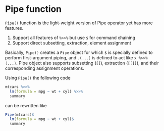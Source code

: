 # Pipe function

`Pipe()` function is the light-weight version of Pipe operator yet has more features.

1. Support all features of `%>>%` but use `$` for command chaining
2. Support direct subsetting, extraction, element assignment

Basically, `Pipe()` creates a `Pipe` object for which `$` is specially defined to perform first-argument piping, and `.(...)` is defined to act like `x %>>% (...)`. Pipe object also supports subsetting (`[]`), extraction (`[[]]`), and their corresponding assignment operations.

Using `Pipe()` the following code 

```r
mtcars %>>%
  lm(formula = mpg ~ wt + cyl) %>>%
  summary
```

can be rewritten like

```r
Pipe(mtcars)$
  lm(formula = mpg ~ wt + cyl)$
  summary
```
